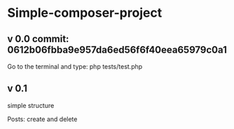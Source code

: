 # Simple-composer-project

## v 0.0 commit: 0612b06fbba9e957da6ed56f6f40eea65979c0a1

Go to the terminal and type:
php tests/test.php

## v 0.1

simple structure

Posts:
create and delete
